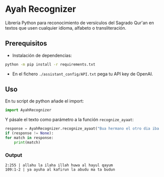 # Ayah Recognizer

Librería Python para reconocimiento de versículos del Sagrado Qur'an en textos que usen cualquier idioma, alfabeto o transliteración.

## Prerequisitos

- Instalación de dependencias:
```bash
python -m pip install -r requirements.txt
```

- En el fichero `./assistant_config/API.txt` pega tu API key de OpenAI.

## Uso

En tu script de python añade el import:
```python
import AyahRecognizer
```

Y pásale el texto como parámetro a la función `recognize_ayaat`:
```python
response = AyahRecognizer.recognize_ayaat("Bua hermano el otro dia iba caminando y escuche: allahu la ilaha illah huwa al hayul qayum, sabes que versiculo es?? tambien ya ayuha al kafirun la abudu ma ta budun. Me gustaron mucho.")
if (response != None):
for match in response:
    print(match)
```

### Output

    2:255 | allahu la ilaha illah huwa al hayul qayum  
    109:1-2 | ya ayuha al kafirun la abudu ma ta budun
